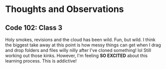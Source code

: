 # Thoughts and Observations

## Code 102: Class 3

Holy smokes, revisions and the cloud has been wild. Fun, but wild. I think the biggest take away at this point is how messy things can get when I drag and drop folders and files willy nilly after I've cloned something! lol Still working out those kinks. However, I'm feeling **SO EXCITED** about this learning process. This is addictive!
